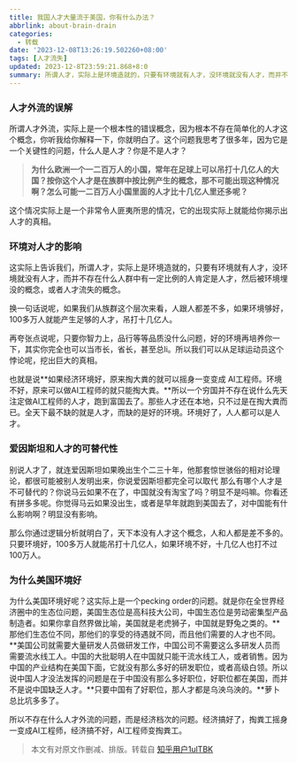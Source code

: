 ```yaml
---
title: 我国人才大量流于美国，你有什么办法？
abbrlink: about-brain-drain
categories:
  - 转载
date: '2023-12-08T13:26:19.502260+08:00'
tags: [人才流失]
updated: 2023-12-8T23:59:21.868+8:0
summary: 所谓人才，实际上是环境造就的，只要有环境就有人才，没环境就没有人才，而并不存在什么人群中有一定比例的人肯定是人才，然后被环境埋没的概念，或者人才流失的概念。
---
```



### 人才外流的误解

所谓人才外流，实际上是一个根本性的错误概念，因为根本不存在简单化的人才这个概念，你听我给你解释一下，你就明白了。这个问题我思考了很多年，因为它是一个关键性的问题，什么人是人才？你是不是人才？

> **为什么欧洲一个一二百万人的小国，常年在足球上可以吊打十几亿人的大国？按你这个人才是在族群中按比例产生的概念，那不可能出现这种情况啊？怎么可能一二百万人小国里面的人才比十几亿人里还多呢？**

这个情况实际上是一个非常令人匪夷所思的情况，它的出现实际上就能给你揭示出人才的真相。

### 环境对人才的影响 

这实际上告诉我们，所谓人才，实际上是环境造就的，只要有环境就有人才，没环境就没有人才，而并不存在什么人群中有一定比例的人肯定是人才，然后被环境埋没的概念，或者人才流失的概念。

换一句话说呢，如果我们从族群这个层次来看，人跟人都差不多，如果环境够好，100多万人就能产生足够的人才，吊打十几亿人。

再夸张点说呢，只要你智力上，品行等等品质没什么问题，好的环境再培养你一下，其实你完全也可以当市长，省长，甚至总li。所以我们可以从足球运动员这个悖论呢，挖出巨大的真相。

也就是说**如果经济环境好，原来掏大粪的就可以摇身一变变成 AI工程师。环境不好，原来可以做AI工程师的就只能掏大粪。**所以一个穷国并不存在说什么先天注定做AI工程师的人才，跑到富国去了。那些人才还在本地，只不过是在掏大粪而已。全天下最不缺的就是人才，而缺的是好的环境。环境好了，人人都可以是人才。

### 爱因斯坦和人才的可替代性

别说人才了，就连爱因斯坦如果晚出生个二三十年，他那套惊世骇俗的相对论理论，都很可能被别人发明出来，你说爱因斯坦都完全可以取代 那么有哪个人才是不可替代的？你说马云如果不在了，中国就没有淘宝了吗？明显不是吗嘛。你看还有拼多多呢。你觉得马云如果没出生，或者是早年就跑到美国去了，对中国能有什么影响啊？明显没有影响。

那么你通过逻辑分析就明白了，天下本没有人才这个概念，人和人都是差不多的。只要环境好，100多万人就能吊打十几亿人，如果环境不好，十几亿人也打不过100万人。

### 为什么美国环境好 

为什么美国环境好呢？这实际上是一个pecking order的问题。就是你在全世界经济圈中的生态位问题，美国生态位是高科技大公司，中国生态位是劳动密集型产品制造者。如果你拿自然界做比喻，美国就是老虎狮子，中国就是野兔之类的。**那他们生态位不同，那他们的享受的待遇就不同，而且他们需要的人才也不同。**美国公司就需要大量研发人员做研发工作，中国公司不需要这么多研发人员而需要流水线工人。中国的大批聪明人在中国就只能干流水线工人，或者销售。因为中国的产业结构在美国下面，它就没有那么多好的研发职位，或者高级白领。所以说中国人才没法发挥的问题是在于中国没有那么多好职位，好职位都在美国，而并不是说中国缺乏人才。**只要中国有了好职位，那人才都是乌泱乌泱的。**萝卜总比坑多多了。

所以不存在什么人才外流的问题，而是经济档次的问题。经济搞好了，掏粪工摇身一变成AI工程师，经济搞不好，AI工程师变掏粪工。

> 本文有对原文作删减、排版。转载自 [知乎用户1ulTBK](https://www.zhihu.com/people/nan-tai-zhi-yan-zhai-61)
